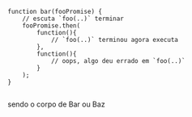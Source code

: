 <pre>
    <code class="hljs" data-trim data-noescape data-line-numbers>
function bar(fooPromise) {
	// escuta `foo(..)` terminar
	fooPromise.then(
		function(){
			// `foo(..)` terminou agora executa
		},
		function(){
			// oops, algo deu errado em `foo(..)`
		}
	);
}
    </code>
</pre>
<aside class="notes">
sendo o corpo de Bar ou Baz
</aside>